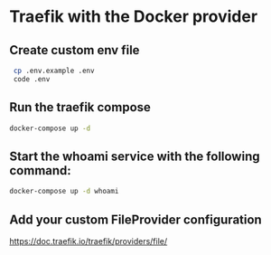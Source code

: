 # Traefik with the Docker provider
## Create custom env file
``` bash
 cp .env.example .env
 code .env
 ```

## Run the traefik compose
``` bash
docker-compose up -d
```

## Start the whoami service with the following command:
``` bash
docker-compose up -d whoami
```

## Add your custom FileProvider configuration
https://doc.traefik.io/traefik/providers/file/

